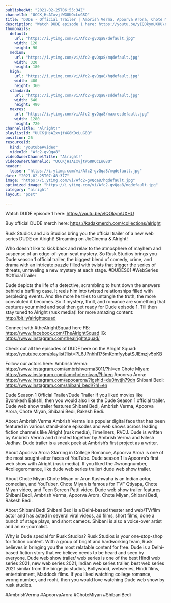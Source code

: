 ```yaml
---
publishedAt: "2021-02-25T06:55:34Z"
channelId: "UCCKjHsAIxvjtWG8KOcLuG8Q"
title: "DUDE - Official Trailer | Ambrish Verma, Apoorva Arora, Chote Miyan | Web Series"
description: "Watch DUDE episode 1 here: https://youtu.be/yIQOkymUXHU\n\nBuy official DUDE merch here: https://kadakmerch.com/collections/alright\n\nRusk Studios and Jio Studios bring you the official trailer of a new web series DUDE on Alright!\nStreaming on JioCinema & Alright!\n\nWho doesn’t like to kick back and relax to the atmosphere of mayhem and suspense of an edge–of–your–seat mystery. So Rusk Studios brings you Dude season 1 official trailer, the biggest blend of comedy, crime, and drama with an intricate puzzle filled with twists that trigger the series of threats, unraveling a new mystery at each stage. #DUDES01 #WebSeries #OfficialTrailer \n\nDude depicts the life of a detective, scrambling to hunt down the answers behind a baffling case. It reels him into twisted relationships filled with perplexing events. And the more he tries to untangle the truth, the more convoluted it becomes. So if mystery, thrill, and romance are something that captures your mind and soul then get ready for Dude episode 1. Till then stay tuned to Alright (rusk media)! for more amazing content: http://bit.ly/alrightsquad \n\nConnect with #theAlrightSquad here \nFB: https://www.facebook.com/TheAlrightSquad \nIG: https://www.instagram.com/thealrightsquad/ \n\nCheck out all the episodes of DUDE here on the Alright Squad: https://youtube.com/playlist?list=PL6JPnhhI175mKcmfyybatSJIEmzjv5pKB \n\nFollow our actors here: \nAmbrish Verma: https://www.instagram.com/ambrishverma3011/?hl=en \nChote Miyan: https://www.instagram.com/iamchotemiyan/?hl=en \nApoorva Arora: https://www.instagram.com/apooarora/?igshid=du0hvtjh79dn \nShibani Bedi: https://www.instagram.com/shibani_bedi/?hl=en \n\nDude Season 1 Official Trailer/Dude Trailer \nIf you liked movies like Byomkesh Bakshi, then you would also like the Dude Season 1 official trailer. Dude web show trailer features Shibani Bedi, Ambrish Verma, Apoorva Arora, Chote Miyan, Shibani Bedi, Rakesh Bedi. \n\nAbout Ambrish Verma \nAmbrish Verma is a popular digital face that has been featured in various stand-alone episodes and web shows across leading fiction channels like Alright (rusk media), Timeliners, RVCJ. Dude is written by Ambrish Verma and directed together by Ambrish Verma and Nilesh Jadhav. Dude trailer is a sneak peek at Ambrish’s first project as a writer. \n\nAbout Apoorva Arora \nStarring in College Romance, Apoorva Arora is one of the most sought-after faces of YouTube. Dude season 1 is Apoorva’s first web show with Alright (rusk media). If you liked the #wrongnumber, #collegeromance, like dude web series trailer/ dude web show trailer. \n\nAbout Chote Miyan \nChote Miyan or Arun Kushwaha is an Indian actor, comedian, and YouTuber. Chote Miyan is famous for TVF Qtiyapa, Chote Miyan video, and Teen Screen Patti video. Dude web show trailer features Shibani Bedi, Ambrish Verma, Apoorva Arora, Chote Miyan, Shibani Bedi, Rakesh Bedi. \n\nAbout Shibani Bedi \nShibani Bedi is a Delhi-based theater and web/TV/film actor and has acted in several viral videos, ad films, short films, done a bunch of stage plays, and short cameos. Shibani is also a voice-over artist and an ex-journalist. \n\nWhy is Dude special for Rusk Studios? \nRusk Studios is your one-stop-shop for fiction content. With a group of bright and hardworking team, Rusk believes in bringing you the most relatable content for free. Dude is a Delhi-based fiction story that we believe needs to be heard and seen by everyone. Dude web show trailer/ web series is one of the best Hindi web series 2021, new web series 2021, Indian web series trailer, best web series 2021 similar from the binge,jio studios, Bollywood, webseries, Hindi films, entertainment, Maddock films. If you liked watching college romance, wrong number, and roohi, then you would love watching Dude web show by rusk studios.\n\n#AmbrishVerma #ApoorvaArora #ChoteMiyan #ShibaniBedi"
thumbnails:
  default:
    url: "https://i.ytimg.com/vi/Afc2-gvQqa8/default.jpg"
    width: 120
    height: 90
  medium:
    url: "https://i.ytimg.com/vi/Afc2-gvQqa8/mqdefault.jpg"
    width: 320
    height: 180
  high:
    url: "https://i.ytimg.com/vi/Afc2-gvQqa8/hqdefault.jpg"
    width: 480
    height: 360
  standard:
    url: "https://i.ytimg.com/vi/Afc2-gvQqa8/sddefault.jpg"
    width: 640
    height: 480
  maxres:
    url: "https://i.ytimg.com/vi/Afc2-gvQqa8/maxresdefault.jpg"
    width: 1280
    height: 720
channelTitle: "Alright!"
playlistId: "UUCKjHsAIxvjtWG8KOcLuG8Q"
position: 26
resourceId:
  kind: "youtube#video"
  videoId: "Afc2-gvQqa8"
videoOwnerChannelTitle: "Alright!"
videoOwnerChannelId: "UCCKjHsAIxvjtWG8KOcLuG8Q"
header:
  teaser: "https://i.ytimg.com/vi/Afc2-gvQqa8/mqdefault.jpg"
date: "2021-02-25T07:48:37Z"
image: "https://i.ytimg.com/vi/Afc2-gvQqa8/hqdefault.jpg"
optimized_image: "https://i.ytimg.com/vi/Afc2-gvQqa8/mqdefault.jpg"
category: "alright"
layout: "post"

---
```

Watch DUDE episode 1 here: https://youtu.be/yIQOkymUXHU

Buy official DUDE merch here: https://kadakmerch.com/collections/alright

Rusk Studios and Jio Studios bring you the official trailer of a new web series DUDE on Alright!
Streaming on JioCinema & Alright!

Who doesn’t like to kick back and relax to the atmosphere of mayhem and suspense of an edge–of–your–seat mystery. So Rusk Studios brings you Dude season 1 official trailer, the biggest blend of comedy, crime, and drama with an intricate puzzle filled with twists that trigger the series of threats, unraveling a new mystery at each stage. #DUDES01 #WebSeries #OfficialTrailer 

Dude depicts the life of a detective, scrambling to hunt down the answers behind a baffling case. It reels him into twisted relationships filled with perplexing events. And the more he tries to untangle the truth, the more convoluted it becomes. So if mystery, thrill, and romance are something that captures your mind and soul then get ready for Dude episode 1. Till then stay tuned to Alright (rusk media)! for more amazing content: http://bit.ly/alrightsquad 

Connect with #theAlrightSquad here 
FB: https://www.facebook.com/TheAlrightSquad 
IG: https://www.instagram.com/thealrightsquad/ 

Check out all the episodes of DUDE here on the Alright Squad: https://youtube.com/playlist?list=PL6JPnhhI175mKcmfyybatSJIEmzjv5pKB 

Follow our actors here: 
Ambrish Verma: https://www.instagram.com/ambrishverma3011/?hl=en 
Chote Miyan: https://www.instagram.com/iamchotemiyan/?hl=en 
Apoorva Arora: https://www.instagram.com/apooarora/?igshid=du0hvtjh79dn 
Shibani Bedi: https://www.instagram.com/shibani_bedi/?hl=en 

Dude Season 1 Official Trailer/Dude Trailer 
If you liked movies like Byomkesh Bakshi, then you would also like the Dude Season 1 official trailer. Dude web show trailer features Shibani Bedi, Ambrish Verma, Apoorva Arora, Chote Miyan, Shibani Bedi, Rakesh Bedi. 

About Ambrish Verma 
Ambrish Verma is a popular digital face that has been featured in various stand-alone episodes and web shows across leading fiction channels like Alright (rusk media), Timeliners, RVCJ. Dude is written by Ambrish Verma and directed together by Ambrish Verma and Nilesh Jadhav. Dude trailer is a sneak peek at Ambrish’s first project as a writer. 

About Apoorva Arora 
Starring in College Romance, Apoorva Arora is one of the most sought-after faces of YouTube. Dude season 1 is Apoorva’s first web show with Alright (rusk media). If you liked the #wrongnumber, #collegeromance, like dude web series trailer/ dude web show trailer. 

About Chote Miyan 
Chote Miyan or Arun Kushwaha is an Indian actor, comedian, and YouTuber. Chote Miyan is famous for TVF Qtiyapa, Chote Miyan video, and Teen Screen Patti video. Dude web show trailer features Shibani Bedi, Ambrish Verma, Apoorva Arora, Chote Miyan, Shibani Bedi, Rakesh Bedi. 

About Shibani Bedi 
Shibani Bedi is a Delhi-based theater and web/TV/film actor and has acted in several viral videos, ad films, short films, done a bunch of stage plays, and short cameos. Shibani is also a voice-over artist and an ex-journalist. 

Why is Dude special for Rusk Studios? 
Rusk Studios is your one-stop-shop for fiction content. With a group of bright and hardworking team, Rusk believes in bringing you the most relatable content for free. Dude is a Delhi-based fiction story that we believe needs to be heard and seen by everyone. Dude web show trailer/ web series is one of the best Hindi web series 2021, new web series 2021, Indian web series trailer, best web series 2021 similar from the binge,jio studios, Bollywood, webseries, Hindi films, entertainment, Maddock films. If you liked watching college romance, wrong number, and roohi, then you would love watching Dude web show by rusk studios.

#AmbrishVerma #ApoorvaArora #ChoteMiyan #ShibaniBedi